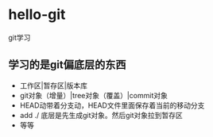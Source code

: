 # hello-git
git学习

## 学习的是git偏底层的东西

- 工作区|暂存区|版本库
- git对象（增量）|tree对象（覆盖）|commit对象
- HEAD动带着分支动，HEAD文件里面保存着当前的移动分支
- add ./ 底层是先生成git对象。然后git对象拉到暂存区
- 等等
